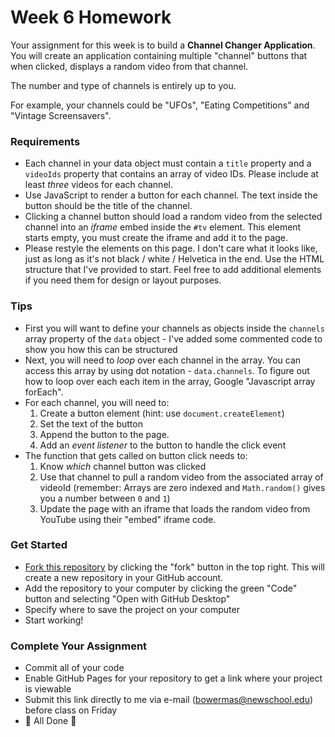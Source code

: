 # Week 6 Homework

Your assignment for this week is to build a __Channel Changer Application__.  You will create an application containing multiple "channel" buttons that when clicked, displays a random video from that channel.

The number and type of channels is entirely up to you.

For example, your channels could be "UFOs", "Eating Competitions" and "Vintage Screensavers".

### Requirements
- Each channel in your data object must contain a `title` property and a `videoIds` property that contains an array of video IDs.  Please include at least _three_ videos for each channel.
- Use JavaScript to render a button for each channel.  The text inside the button should be the title of the channel.
- Clicking a channel button should load a random video from the selected channel into an _iframe_ embed inside the `#tv` element.  This element starts empty, you must create the iframe and add it to the page.
- Please restyle the elements on this page.  I don't care what it looks like, just as long as it's not black / white / Helvetica in the end. Use the HTML structure that I've provided to start. Feel free to add additional elements if you need them for design or layout purposes.

### Tips
- First you will want to define your channels as objects inside the `channels` array property of the `data` object - I've added some commented code to show you how this can be structured
- Next, you will need to _loop_ over each channel in the array.  You can access this array by using dot notation - `data.channels`.  To figure out how to loop over each each item in the array, Google "Javascript array forEach".
- For each channel, you will need to:
  1. Create a button element (hint: use `document.createElement`)
  2. Set the text of the button
  3. Append the button to the page.
  4. Add an _event listener_ to the button to handle the click event
- The function that gets called on button click needs to:
  1. Know _which_ channel button was clicked
  2. Use that channel to pull a random video from the associated array of videoId (remember: Arrays are zero indexed and `Math.random()` gives you a number between `0` and `1`)
  3. Update the page with an iframe that loads the random video from YouTube using their "embed" iframe code.


### Get Started

- [Fork this repository](https://docs.github.com/en/get-started/quickstart/fork-a-repo) by clicking the "fork" button in the top right.  This will create a new repository in your GitHub account.
- Add the repository to your computer by clicking the green "Code" button and selecting "Open with GitHub Desktop"
- Specify where to save the project on your computer
- Start working!

### Complete Your Assignment

- Commit all of your code
- Enable GitHub Pages for your repository to get a link where your project is viewable
- Submit this link directly to me via e-mail (bowermas@newschool.edu) before class on Friday
- 🏁 All Done 🏁